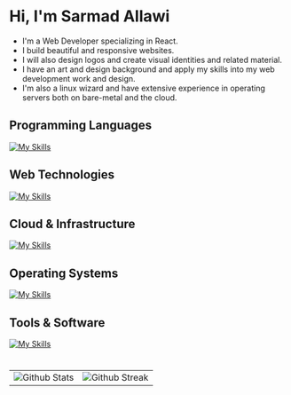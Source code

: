 # Hi, I'm Sarmad Allawi
- I'm a Web Developer specializing in React.
- I build beautiful and responsive websites.
- I will also design logos and create visual identities and related material.
- I have an art and design background and apply my skills into my web development work and design.
- I'm also a linux wizard and have extensive experience in operating servers both on bare-metal and the cloud.


## Programming Languages

[![My Skills](https://skillicons.dev/icons?i=cpp,py,js,ts,lua)](https://skillicons.dev)
## Web Technologies
[![My Skills](https://skillicons.dev/icons?i=react,nextjs,html,css)](https://skillicons.dev)
## Cloud & Infrastructure
[![My Skills](https://skillicons.dev/icons?i=aws,cloudflare,workers)](https://skillicons.dev)
## Operating Systems
[![My Skills](https://skillicons.dev/icons?i=linux,arch,nix,windows)](https://skillicons.dev)
## Tools & Software
[![My Skills](https://skillicons.dev/icons?i=bash,powershell,vim,neovim,vscode,ps,ai,blender,figma)](https://skillicons.dev)
#
<section>
    <table>
        <tr>
            <td>
                <img src="https://github-readme-stats.vercel.app/api?username=jimmetrix&show_icons=true&hide_border=true" alt="Github Stats" title="Github Stats">
            </td>
            <td>
                <img src="https://streak-stats.demolab.com/?user=jimmetrix&hide_border=true" alt="Github Streak" title="Github Streak">
            </td>
        </tr>
    </table>
</section>

